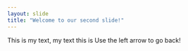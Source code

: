 ```yaml
---
layout: slide
title: "Welcome to our second slide!"
---
```

This is my text, my text this is
Use the left arrow to go back!
